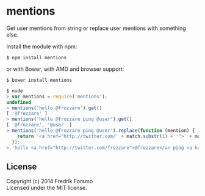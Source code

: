 # mentions

Get user mentions from string or replace user mentions with something else.

Install the module with npm:

```
$ npm install mentions
```

or with Bower, with AMD and browser support:

```
$ bower install mentions
```

```javascript
$ node
> var mentions = require('mentions');
undefined
> mentions('hello @frozzare').get()
[ '@frozzare' ]
> mentions('hello @frozzare ping @user').get()
[ '@frozzare', '@user' ]
> mentions('hello @frozzare ping @user').replace(function (mention) {
    return '<a href="http://twitter.com/' + match.substr(1) + '">' + match + '</a>';
  });
> 'hello <a href="http://twitter.com/frozzare">@frozzare</a> ping <a href="http://twitter.com/user">@user</a>'
```

## License
Copyright (c) 2014 Fredrik Forsmo  
Licensed under the MIT license.
